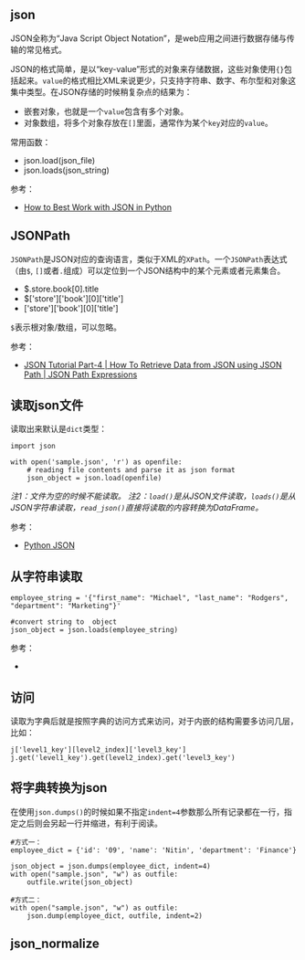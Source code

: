 ## json

JSON全称为“Java Script Object Notation”，是web应用之间进行数据存储与传输的常见格式。

JSON的格式简单，是以“key-value”形式的对象来存储数据，这些对象使用`{}`包括起来。`value`的格式相比XML来说更少，只支持字符串、数字、布尔型和对象这集中类型。在JSON存储的时候稍复杂点的结果为：

- 嵌套对象，也就是一个`value`包含有多个对象。
- 对象数组，将多个对象存放在`[]`里面，通常作为某个`key`对应的`value`。

常用函数：

- json.load(json_file)
- json.loads(json_string)


参考：

- [How to Best Work with JSON in Python](https://towardsdatascience.com/how-to-best-work-with-json-in-python-2c8989ff0390)


## JSONPath

`JSONPath`是JSON对应的查询语言，类似于XML的`XPath`。一个`JSONPath`表达式（由`$`, `[]`或者`.`组成）可以定位到一个JSON结构中的某个元素或者元素集合。

- $.store.book[0].title
- $['store']['book'][0]['title']
- ['store']['book'][0]['title']

`$`表示根对象/数组，可以忽略。

参考：

- [JSON Tutorial Part-4 | How To Retrieve Data from JSON using JSON Path | JSON Path Expressions](https://www.youtube.com/watch?v=kP73mR9PX6w)


## 读取json文件

读取出来默认是`dict`类型：

```
import json

with open('sample.json', 'r') as openfile:
    # reading file contents and parse it as json format
    json_object = json.load(openfile)
```

*注1：文件为空的时候不能读取。*
*注2：`load()`是从JSON文件读取，`loads()`是从JSON字符串读取，`read_json()`直接将读取的内容转换为DataFrame。*

参考：

- [Python JSON](https://www.geeksforgeeks.org/python-json/)

## 从字符串读取

```
employee_string = '{"first_name": "Michael", "last_name": "Rodgers", "department": "Marketing"}'

#convert string to  object
json_object = json.loads(employee_string)
```

参考：

- [](https://www.freecodecamp.org/news/python-json-how-to-convert-a-string-to-json/)

## 访问

读取为字典后就是按照字典的访问方式来访问，对于内嵌的结构需要多访问几层，比如：

```
j['level1_key'][level2_index]['level3_key']
j.get('level1_key').get(level2_index).get('level3_key')
```

## 将字典转换为json

在使用`json.dumps()`的时候如果不指定`indent=4`参数那么所有记录都在一行，指定之后则会另起一行并缩进，有利于阅读。

```
#方式一：
employee_dict = {'id': '09', 'name': 'Nitin', 'department': 'Finance'}

json_object = json.dumps(employee_dict, indent=4)
with open("sample.json", "w") as outfile:
    outfile.write(json_object)   

#方式二：
with open("sample.json", "w") as outfile:     
    json.dump(employee_dict, outfile, indent=2)    
```


## json_normalize

